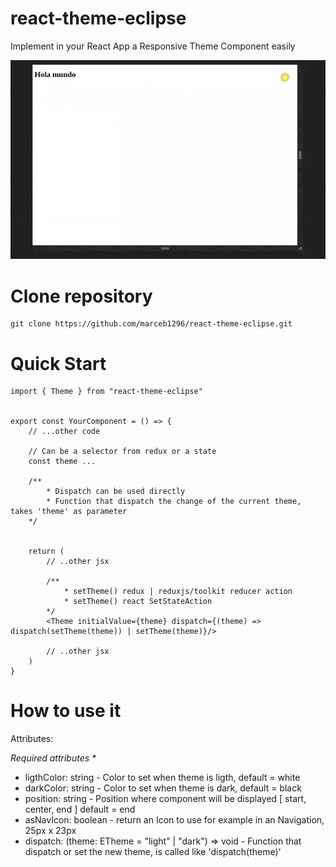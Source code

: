 # react-theme-eclipse
Implement in your React App a Responsive Theme Component easily

![gif](/how_looks_like.gif)


# Clone repository

~~~
git clone https://github.com/marceb1296/react-theme-eclipse.git
~~~

# Quick Start

~~~
import { Theme } from "react-theme-eclipse"


export const YourComponent = () => {
    // ...other code

    // Can be a selector from redux or a state
    const theme ...

    /**
        * Dispatch can be used directly
        * Function that dispatch the change of the current theme, takes 'theme' as parameter
    */

    
    return (
        // ..other jsx

        /**
            * setTheme() redux | reduxjs/toolkit reducer action
            * setTheme() react SetStateAction
        */
        <Theme initialValue={theme} dispatch={(theme) => dispatch(setTheme(theme)) | setTheme(theme)}/>
        
        // ..other jsx
    )
}
~~~

# How to use it

Attributes:

_Required attributes *_

- ligthColor: string - Color to set when theme is ligth, default = white
- darkColor: string - Color to set when theme is dark, default = black
- position: string - Position where component will be displayed [ start, center, end ] default = end
- asNavIcon: boolean - return an Icon to use for example in an Navigation, 25px x 23px 
- dispatch: (theme: ETheme = "light" | "dark") => void - Function that dispatch or set the new theme, is called like 'dispatch(theme)'



